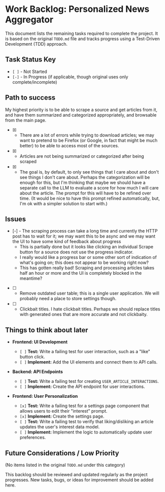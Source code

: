 # Work Backlog: Personalized News Aggregator

This document lists the remaining tasks required to complete the project. It is based on the original `TODO.md` file and tracks progress using a Test-Driven Development (TDD) approach.

## Task Status Key
*   `[ ]` - Not Started
*   `[-]` - In Progress (if applicable, though original uses only complete/incomplete)

## Path to success

My highest priority is to be able to scrape a source and get articles from it, and have them summarized and categorized appropriately, and browsable from the main page.

* [x] - There are a lot of errors while trying to download articles; we may want to pretend to be Firefox (or Google, in fact that might be much better) to be able to access most of the sources.
* [x] - Articles are not being summarized or categorized after being scraped
* [x] - The goal is, by default, to only see things that I care about and don't see things I don't care about. Perhaps the categorization will be enough for this, but I'm thinking that maybe we should have a separate call to the LLM to evaluate a score for how much I will care about the article. The prompt for this will have to be refined over time. (It would be nice to have this prompt refined automatically, but, I'm ok with a simpler solution to start with.)

## Issues

* [-] - The scraping process can take a long time and currently the HTTP post has to wait for it; we may want this to be async and we may want the UI to have some kind of feedback about progress
    - This is partially done but it looks like clicking an individual Scrape button for a source does not use the progress indicator.
    - I really would like a progress bar or some other sort of indication of what's going on; this does not appear to be working right now?
    - This has gotten really bad! Scraping and processing articles takes half an hour or more and the UI is completely blocked in the meantime?
* [ ] - Remove outdated user table; this is a single user application. We will probably need a place to store settings though.
* [ ] - Clickbait titles. I hate clickbait titles. Perhaps we should replace titles with generated ones that are more accurate and not clickbaity.

## Things to think about later

*   **Frontend: UI Development**
    *   `[ ]` **Test:** Write a failing test for user interaction, such as a "like" button click.
    *   `[ ]` **Implement:** Add the UI elements and connect them to API calls.

*   **Backend: API Endpoints**
    *   `[ ]` **Test:** Write a failing test for creating `USER_ARTICLE_INTERACTIONS`.
    *   `[ ]` **Implement:** Create the API endpoint for user interactions.

*   **Frontend: User Personalization**
    *   `[x]` **Test:** Write a failing test for a settings page component that allows users to edit their "interest" prompt.
    *   `[x]` **Implement:** Create the settings page.
    *   `[ ]` **Test:** Write a failing test to verify that liking/disliking an article updates the user's interest data model.
    *   `[ ]` **Implement:** Implement the logic to automatically update user preferences.

## Future Considerations / Low Priority
(No items listed in the original `TODO.md` under this category)

This backlog should be reviewed and updated regularly as the project progresses. New tasks, bugs, or ideas for improvement should be added here.
